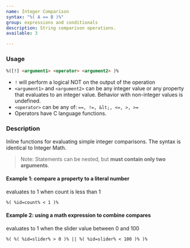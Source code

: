 ```yaml
---
name: Integer Comparison
syntax: "%( A == B )%"
group: expressions and conditionals
description: String comparison operations.
available: 3

---
```



### Usage

```html
%([!] <argument1> <operator> <argument2> )%
```


 - `!` will perform a logical NOT on the output of the operation
 - `<argument1>` and `<argument2>` can be any integer value or any property that evaluates to an integer value. Behavior with non-integer values is undefined.
 - `<operator>` can be any of: `==, !=, &lt;, <=, >, >=`
 - Operators have C language functions.


### Description

Inline functions for evaluating simple integer comparisons. The syntax is identical to Integer Math. 

 > Note: Statements can be nested, but **must contain only two arguments**.

#### Example 1: compare a property to a literal number

evaluates to 1 when count is less than 1

```
%( %id=count% < 1 )%
```

#### Example 2: using a math expression to combine compares

evaluates to 1 when the slider value between 0 and 100

```
%( %( %id=slider% > 0 )% || %( %id=slider% < 100 )% )%
```
